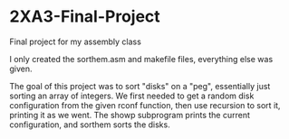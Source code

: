 # 2XA3-Final-Project
Final project for my assembly class

I only created the sorthem.asm and makefile files, everything else was given.

The goal of this project was to sort "disks" on a "peg", essentially just sorting an array of integers. We first needed to get a random disk configuration from the given rconf function, then use recursion to sort it, printing it as we went. The showp subprogram prints the current configuration, and sorthem sorts the disks.
